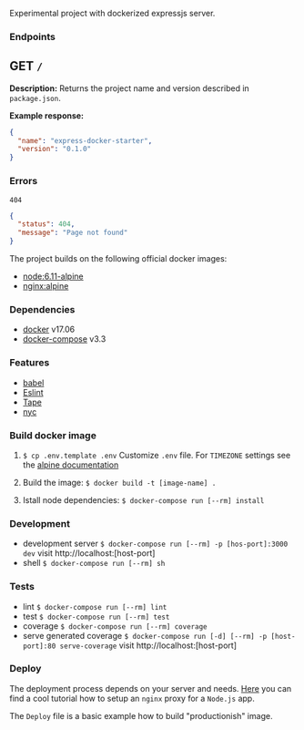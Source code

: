 Experimental project with dockerized expressjs server.

### Endpoints

## GET `/`

**Description:**
Returns the project name and version described in `package.json`.

**Example response:**
```JSON
{
  "name": "express-docker-starter",
  "version": "0.1.0"
}
```

### Errors

`404`
```JSON
{
  "status": 404,
  "message": "Page not found"
}
```

The project builds on the following official docker images:

- [node:6.11-alpine](https://github.com/nodejs/docker-node)
- [nginx:alpine](https://github.com/nginxinc/docker-nginx)

### Dependencies
- [docker](https://docker.com) v17.06
- [docker-compose](https://docs.docker.com/compose) v3.3

### Features
- [babel](https://babeljs.io)
- [Eslint](http://eslint.org/)
- [Tape](https://github.com/substack/tape)
- [nyc](https://github.com/istanbuljs/nyc)

### Build docker image
1. `$ cp .env.template .env`
Customize `.env` file. For `TIMEZONE` settings see the [alpine documentation](https://wiki.alpinelinux.org/wiki/Alpine_Linux:FAQ#Time_and_timezones)

2. Build the image:
`$ docker build -t [image-name] .`

3. Istall node dependencies:
`$ docker-compose run [--rm] install`


### Development
- development server
`$ docker-compose run [--rm] -p [hos-port]:3000 dev`
visit http://localhost:[host-port]
- shell `$ docker-compose run [--rm] sh`

### Tests
- lint `$ docker-compose run [--rm] lint`
- test `$ docker-compose run [--rm] test`
- coverage `$ docker-compose run [--rm] coverage`
- serve generated coverage
`$ docker-compose run [-d] [--rm] -p [host-port]:80 serve-coverage`
visit http://localhost:[host-port]

### Deploy

The deployment process depends on your server and needs.
[Here](https://egghead.io/lessons/node-js-setup-an-nginx-proxy-for-a-node-js-app-with-docker)
you can find a cool tutorial how to setup an `nginx` proxy for a `Node.js` app.

The `Deploy` file is a basic example how to build "productionish" image.
